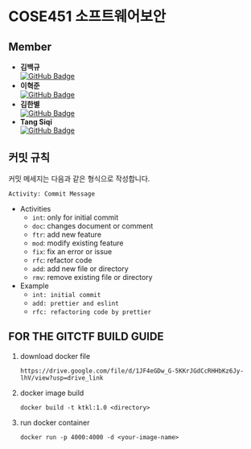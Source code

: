 # COSE451 소프트웨어보안

## Member

- **김백규**  
   [![GitHub Badge](https://img.shields.io/badge/GitHub-181717?&logo=GitHub&logoColor=white&style=for-the-badge&link=https://github.com/centneuf0109)](https://github.com/centneuf0109)
- **이혁준**  
   [![GitHub Badge](https://img.shields.io/badge/GitHub-181717?&logo=GitHub&logoColor=white&style=for-the-badge&link=https://github.com/newxxson)](https://github.com/newxxson)
- **김한별**  
   [![GitHub Badge](https://img.shields.io/badge/GitHub-181717?&logo=GitHub&logoColor=white&style=for-the-badge&link=https://github.com/khan1652)](https://github.com/khan1652)
- **Tang Siqi**  
   [![GitHub Badge](https://img.shields.io/badge/GitHub-181717?&logo=GitHub&logoColor=white&style=for-the-badge&link=https://github.com/NinaT926)](https://github.com/NinaT926)

## 커밋 규칙

커밋 메세지는 다음과 같은 형식으로 작성합니다.

```
Activity: Commit Message
```

- Activities
  - `int`: only for initial commit
  - `doc`: changes document or comment
  - `ftr`: add new feature
  - `mod`: modify existing feature
  - `fix`: fix an error or issue
  - `rfc`: refactor code
  - `add`: add new file or directory
  - `rmv`: remove existing file or directory
- Example
  - `int: initial commit`
  - `add: prettier and eslint`
  - `rfc: refactoring code by prettier`

## FOR THE GITCTF BUILD GUIDE
1. download docker file
   ```
   https://drive.google.com/file/d/1JF4eGDw_G-5KKrJGdCcRHHbKz6Jy-lhV/view?usp=drive_link
   ```

2. docker image build
    ```
    docker build -t ktkl:1.0 <directory>
    ```
3. run docker container
   ```
   docker run -p 4000:4000 -d <your-image-name>
   ```

